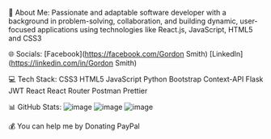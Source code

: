 💫 About Me:
Passionate and adaptable software developer with a background in problem-solving, collaboration, and building dynamic, user-focused applications using technologies like React.js, JavaScript, HTML5 and CSS3

🌐 Socials:
[Facebook](https://facebook.com/Gordon Smith) [LinkedIn](https://linkedin.com/in/Gordon Smith)

💻 Tech Stack:
CSS3 HTML5 JavaScript Python Bootstrap Context-API Flask JWT React React Router Postman Prettier

📊 GitHub Stats:
![image](https://github.com/user-attachments/assets/5e1c18b4-8294-4cbb-b28e-902d7673ee07)
![image](https://github.com/user-attachments/assets/b3d212ed-657a-464c-bc5e-3680b1d3342e)
![image](https://github.com/user-attachments/assets/ad334936-9109-4c25-adf2-71d2590869df)
















💰 You can help me by Donating
PayPal
